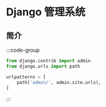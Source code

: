 # Django 管理系统

## 简介

:::code-group

```py [主路由]
from django.contrib import admin
from django.urls import path

urlpatterns = [
    path('admin/', admin.site.urls),
]
```

:::
